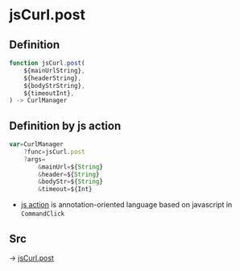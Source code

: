 # jsCurl.post

## Definition

```js.js
function jsCurl.post(
	${mainUrlString},
	${headerString},
	${bodyStrString},
	${timeoutInt},
) -> CurlManager
```


## Definition by js action

```js.js
var=CurlManager
	?func=jsCurl.post
	?args=
		&mainUrl=${String}
		&header=${String}
		&bodyStr=${String}
		&timeout=${Int}
```

- [js action](#) is annotation-oriented language based on javascript in `CommandClick`



## Src

-> [jsCurl.post](https://github.com/puutaro/CommandClick/blob/master/app/src/main/java/com/puutaro/commandclick/fragment_lib/terminal_fragment/js_interface/JsCurl.kt#L79)


